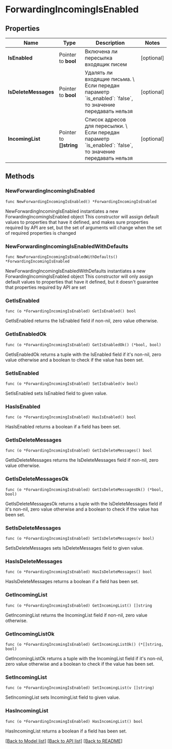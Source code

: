 # ForwardingIncomingIsEnabled

## Properties

Name | Type | Description | Notes
------------ | ------------- | ------------- | -------------
**IsEnabled** | Pointer to **bool** | Включена ли пересылка входящик писем | [optional] 
**IsDeleteMessages** | Pointer to **bool** | Удалять ли входящие письма. \\  Если передан параметр &#x60;is_enabled&#x60;: &#x60;false&#x60;, то значение передавать нельзя | [optional] 
**IncomingList** | Pointer to **[]string** | Список адресов для пересылки. \\  Если передан параметр &#x60;is_enabled&#x60;: &#x60;false&#x60;, то значение передавать нельзя | [optional] 

## Methods

### NewForwardingIncomingIsEnabled

`func NewForwardingIncomingIsEnabled() *ForwardingIncomingIsEnabled`

NewForwardingIncomingIsEnabled instantiates a new ForwardingIncomingIsEnabled object
This constructor will assign default values to properties that have it defined,
and makes sure properties required by API are set, but the set of arguments
will change when the set of required properties is changed

### NewForwardingIncomingIsEnabledWithDefaults

`func NewForwardingIncomingIsEnabledWithDefaults() *ForwardingIncomingIsEnabled`

NewForwardingIncomingIsEnabledWithDefaults instantiates a new ForwardingIncomingIsEnabled object
This constructor will only assign default values to properties that have it defined,
but it doesn't guarantee that properties required by API are set

### GetIsEnabled

`func (o *ForwardingIncomingIsEnabled) GetIsEnabled() bool`

GetIsEnabled returns the IsEnabled field if non-nil, zero value otherwise.

### GetIsEnabledOk

`func (o *ForwardingIncomingIsEnabled) GetIsEnabledOk() (*bool, bool)`

GetIsEnabledOk returns a tuple with the IsEnabled field if it's non-nil, zero value otherwise
and a boolean to check if the value has been set.

### SetIsEnabled

`func (o *ForwardingIncomingIsEnabled) SetIsEnabled(v bool)`

SetIsEnabled sets IsEnabled field to given value.

### HasIsEnabled

`func (o *ForwardingIncomingIsEnabled) HasIsEnabled() bool`

HasIsEnabled returns a boolean if a field has been set.

### GetIsDeleteMessages

`func (o *ForwardingIncomingIsEnabled) GetIsDeleteMessages() bool`

GetIsDeleteMessages returns the IsDeleteMessages field if non-nil, zero value otherwise.

### GetIsDeleteMessagesOk

`func (o *ForwardingIncomingIsEnabled) GetIsDeleteMessagesOk() (*bool, bool)`

GetIsDeleteMessagesOk returns a tuple with the IsDeleteMessages field if it's non-nil, zero value otherwise
and a boolean to check if the value has been set.

### SetIsDeleteMessages

`func (o *ForwardingIncomingIsEnabled) SetIsDeleteMessages(v bool)`

SetIsDeleteMessages sets IsDeleteMessages field to given value.

### HasIsDeleteMessages

`func (o *ForwardingIncomingIsEnabled) HasIsDeleteMessages() bool`

HasIsDeleteMessages returns a boolean if a field has been set.

### GetIncomingList

`func (o *ForwardingIncomingIsEnabled) GetIncomingList() []string`

GetIncomingList returns the IncomingList field if non-nil, zero value otherwise.

### GetIncomingListOk

`func (o *ForwardingIncomingIsEnabled) GetIncomingListOk() (*[]string, bool)`

GetIncomingListOk returns a tuple with the IncomingList field if it's non-nil, zero value otherwise
and a boolean to check if the value has been set.

### SetIncomingList

`func (o *ForwardingIncomingIsEnabled) SetIncomingList(v []string)`

SetIncomingList sets IncomingList field to given value.

### HasIncomingList

`func (o *ForwardingIncomingIsEnabled) HasIncomingList() bool`

HasIncomingList returns a boolean if a field has been set.


[[Back to Model list]](../README.md#documentation-for-models) [[Back to API list]](../README.md#documentation-for-api-endpoints) [[Back to README]](../README.md)


